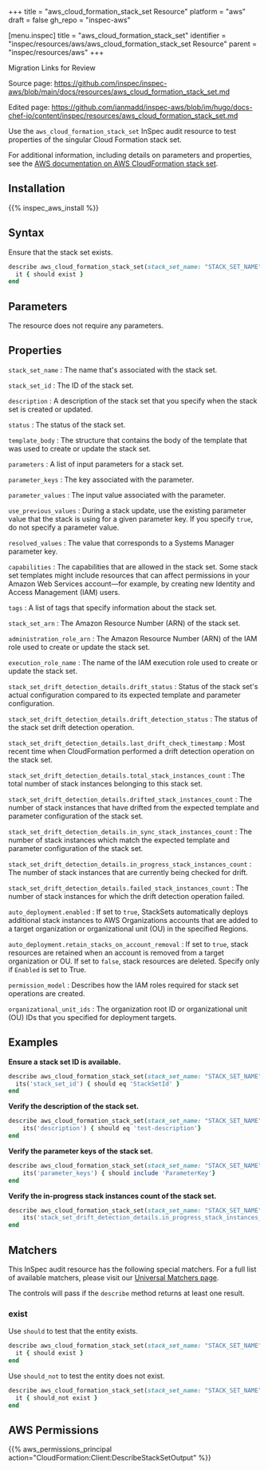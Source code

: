 +++
title = "aws_cloud_formation_stack_set Resource"
platform = "aws"
draft = false
gh_repo = "inspec-aws"

[menu.inspec]
title = "aws_cloud_formation_stack_set"
identifier = "inspec/resources/aws/aws_cloud_formation_stack_set Resource"
parent = "inspec/resources/aws"
+++

<div class="admonition-note">
<p class="admonition-note-title">Migration Links for Review</p>
<div class="admonition-note-text">
<p>Source page: <a href="https://github.com/inspec/inspec-aws/blob/main/docs/resources/aws_cloud_formation_stack_set.md">https://github.com/inspec/inspec-aws/blob/main/docs/resources/aws_cloud_formation_stack_set.md</a></p>
<p>Edited page: <a href="https://github.com/ianmadd/inspec-aws/blob/im/hugo/docs-chef-io/content/inspec/resources/aws_cloud_formation_stack_set.md">https://github.com/ianmadd/inspec-aws/blob/im/hugo/docs-chef-io/content/inspec/resources/aws_cloud_formation_stack_set.md</a></p>
</div>
</div>


Use the `aws_cloud_formation_stack_set` InSpec audit resource to test properties of the singular Cloud Formation stack set.

For additional information, including details on parameters and properties, see the [AWS documentation on AWS CloudFormation stack set](https://docs.aws.amazon.com/AWSCloudFormation/latest/UserGuide/aws-resource-cloudformation-stackset.html).

## Installation

{{% inspec_aws_install %}}

## Syntax

Ensure that the stack set exists.

```ruby
describe aws_cloud_formation_stack_set(stack_set_name: "STACK_SET_NAME") do
  it { should exist }
end
```

## Parameters

The resource does not require any parameters.

## Properties

`stack_set_name`
: The name that's associated with the stack set.

`stack_set_id`
: The ID of the stack set.

`description`
: A description of the stack set that you specify when the stack set is created or updated.

`status`
: The status of the stack set.

`template_body`
: The structure that contains the body of the template that was used to create or update the stack set.

`parameters`
: A list of input parameters for a stack set.

`parameter_keys`
: The key associated with the parameter.

`parameter_values`
: The input value associated with the parameter.

`use_previous_values`
: During a stack update, use the existing parameter value that the stack is using for a given parameter key. If you specify `true`, do not specify a parameter value.

`resolved_values`
: The value that corresponds to a Systems Manager parameter key.

`capabilities`
: The capabilities that are allowed in the stack set. Some stack set templates might include resources that can affect permissions in your Amazon Web Services account—for example, by creating new Identity and Access Management (IAM) users.

`tags`
: A list of tags that specify information about the stack set.

`stack_set_arn`
: The Amazon Resource Number (ARN) of the stack set.

`administration_role_arn`
: The Amazon Resource Number (ARN) of the IAM role used to create or update the stack set.

`execution_role_name`
: The name of the IAM execution role used to create or update the stack set.

`stack_set_drift_detection_details.drift_status`
: Status of the stack set's actual configuration compared to its expected template and parameter configuration.

`stack_set_drift_detection_details.drift_detection_status`
: The status of the stack set drift detection operation.

`stack_set_drift_detection_details.last_drift_check_timestamp`
: Most recent time when CloudFormation performed a drift detection operation on the stack set.

`stack_set_drift_detection_details.total_stack_instances_count`
: The total number of stack instances belonging to this stack set.

`stack_set_drift_detection_details.drifted_stack_instances_count`
: The number of stack instances that have drifted from the expected template and parameter configuration of the stack set.

`stack_set_drift_detection_details.in_sync_stack_instances_count`
: The number of stack instances which match the expected template and parameter configuration of the stack set.

`stack_set_drift_detection_details.in_progress_stack_instances_count`
: The number of stack instances that are currently being checked for drift.

`stack_set_drift_detection_details.failed_stack_instances_count`
: The number of stack instances for which the drift detection operation failed.

`auto_deployment.enabled`
: If set to `true`, StackSets automatically deploys additional stack instances to AWS Organizations accounts that are added to a target organization or organizational unit (OU) in the specified Regions.

`auto_deployment.retain_stacks_on_account_removal`
: If set to `true`, stack resources are retained when an account is removed from a target organization or OU. If set to `false`, stack resources are deleted. Specify only if `Enabled` is set to True.

`permission_model`
: Describes how the IAM roles required for stack set operations are created.

`organizational_unit_ids`
: The organization root ID or organizational unit (OU) IDs that you specified for deployment targets.

## Examples

**Ensure a stack set ID is available.**

```ruby
describe aws_cloud_formation_stack_set(stack_set_name: "STACK_SET_NAME") do
  its('stack_set_id') { should eq 'StackSetId' }
end
```

**Verify the description of the stack set.**

```ruby
describe aws_cloud_formation_stack_set(stack_set_name: "STACK_SET_NAME") do
    its('description') { should eq 'test-description'}
end
```

**Verify the parameter keys of the stack set.**

```ruby
describe aws_cloud_formation_stack_set(stack_set_name: "STACK_SET_NAME") do
    its('parameter_keys') { should include 'ParameterKey'}
end
```

**Verify the in-progress stack instances count of the stack set.**

```ruby
describe aws_cloud_formation_stack_set(stack_set_name: "STACK_SET_NAME") do
    its('stack_set_drift_detection_details.in_progress_stack_instances_count') { should eq 1}
end
```

## Matchers

This InSpec audit resource has the following special matchers. For a full list of available matchers, please visit our [Universal Matchers page](https://www.inspec.io/docs/reference/matchers/).

The controls will pass if the `describe` method returns at least one result.

### exist

Use `should` to test that the entity exists.


```ruby
describe aws_cloud_formation_stack_set(stack_set_name: "STACK_SET_NAME") do
  it { should exist }
end
```

Use `should_not` to test the entity does not exist.


```ruby
describe aws_cloud_formation_stack_set(stack_set_name: "STACK_SET_NAME") do
  it { should_not exist }
end
```

## AWS Permissions

{{% aws_permissions_principal action="CloudFormation:Client:DescribeStackSetOutput" %}}
